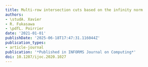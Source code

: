 ```yaml
---
title: Multi-row intersection cuts based on the infinity norm
authors:
- \studA. Xavier
- R. Fukasawa
- \pdfL. Poirrier
date: '2021-01-01'
publishDate: '2025-06-18T17:47:31.116044Z'
publication_types:
- article-journal
publication: '*Published in INFORMS Journal on Computing*'
doi: 10.1287/ijoc.2020.1027
---
```

